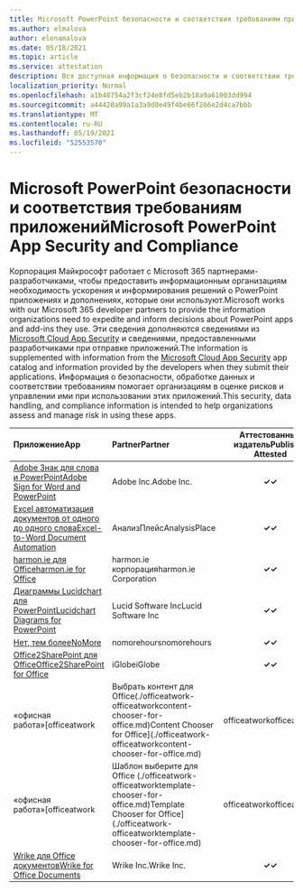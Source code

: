 ```yaml
---
title: Microsoft PowerPoint безопасности и соответствия требованиям приложений - Все приложения
ms.author: elmalova
author: elenamalova
ms.date: 05/18/2021
ms.topic: article
ms.service: attestation
description: Вся доступная информация о безопасности и соответствии требованиям для всех приложений майкрософт PowerPoint информации.
localization_priority: Normal
ms.openlocfilehash: a1b40754a2f3cf24e8fd5eb2b18a9a61003dd994
ms.sourcegitcommit: a44420a99a1a3a9d0e49f4be66f266e2d4ca7bbb
ms.translationtype: MT
ms.contentlocale: ru-RU
ms.lasthandoff: 05/19/2021
ms.locfileid: "52553570"
---
```

# <a name="microsoft-powerpoint-app-security-and-compliance"></a><span data-ttu-id="2c64c-103">Microsoft PowerPoint безопасности и соответствия требованиям приложений</span><span class="sxs-lookup"><span data-stu-id="2c64c-103">Microsoft PowerPoint App Security and Compliance</span></span>

<span data-ttu-id="2c64c-104">Корпорация Майкрософт работает с Microsoft 365 партнерами-разработчиками, чтобы предоставить информационным организациям необходимость ускорения и информирования решений о PowerPoint приложениях и дополнениях, которые они используют.</span><span class="sxs-lookup"><span data-stu-id="2c64c-104">Microsoft works with our Microsoft 365 developer partners to provide the information organizations need to expedite and inform decisions about PowerPoint apps and add-ins they use.</span></span> <span data-ttu-id="2c64c-105">Эти сведения дополняются сведениями из [Microsoft Cloud App Security](https://www.microsoft.com/en-us/enterprise-mobility-security/cloud-app-security) и сведениями, предоставленными разработчиками при отправке приложений.</span><span class="sxs-lookup"><span data-stu-id="2c64c-105">The information is supplemented with information from the [Microsoft Cloud App Security](https://www.microsoft.com/en-us/enterprise-mobility-security/cloud-app-security) app catalog and information provided by the developers when they submit their applications.</span></span> <span data-ttu-id="2c64c-106">Информация о безопасности, обработке данных и соответствии требованиям помогает организациям в оценке рисков и управлении ими при использовании этих приложений.</span><span class="sxs-lookup"><span data-stu-id="2c64c-106">This security, data handling, and compliance information is intended to help organizations assess and manage risk in using these apps.</span></span>

| <span data-ttu-id="2c64c-107">**Приложение**</span><span class="sxs-lookup"><span data-stu-id="2c64c-107">**App**</span></span> | <span data-ttu-id="2c64c-108">**Partner**</span><span class="sxs-lookup"><span data-stu-id="2c64c-108">**Partner**</span></span> | <span data-ttu-id="2c64c-109">**Аттестованный издатель**</span><span class="sxs-lookup"><span data-stu-id="2c64c-109">**Publisher Attested**</span></span> | <span data-ttu-id="2c64c-110">**Сертифицировано**</span><span class="sxs-lookup"><span data-stu-id="2c64c-110">**Certified**</span></span> |
|:--------|:------------|:----------------------:|:-------------:|
| [<span data-ttu-id="2c64c-111">Adobe Знак для слова и PowerPoint</span><span class="sxs-lookup"><span data-stu-id="2c64c-111">Adobe Sign for Word and PowerPoint</span></span>](./adobe-inc-sign-for-word-and-powerpoint.md) | <span data-ttu-id="2c64c-112">Adobe Inc.</span><span class="sxs-lookup"><span data-stu-id="2c64c-112">Adobe Inc.</span></span> | <span data-ttu-id="2c64c-113">**✓**</span><span class="sxs-lookup"><span data-stu-id="2c64c-113">**✓**</span></span> | <img alt="Certified application badge" src="../media/certified-badge.png" height="25" width="25" /> |
| [<span data-ttu-id="2c64c-114">Excel автоматизация документов от одного до одного слова</span><span class="sxs-lookup"><span data-stu-id="2c64c-114">Excel-to-Word Document Automation</span></span>](./analysisplace-excel-to-word-document-automation.md) | <span data-ttu-id="2c64c-115">АнализПлейс</span><span class="sxs-lookup"><span data-stu-id="2c64c-115">AnalysisPlace</span></span> | <span data-ttu-id="2c64c-116">**✓**</span><span class="sxs-lookup"><span data-stu-id="2c64c-116">**✓**</span></span> |  |
| [<span data-ttu-id="2c64c-117">harmon.ie для Office</span><span class="sxs-lookup"><span data-stu-id="2c64c-117">harmon.ie for Office</span></span>](./harmonie-corporation-for-office.md) | <span data-ttu-id="2c64c-118">harmon.ie корпорация</span><span class="sxs-lookup"><span data-stu-id="2c64c-118">harmon.ie Corporation</span></span> | <span data-ttu-id="2c64c-119">**✓**</span><span class="sxs-lookup"><span data-stu-id="2c64c-119">**✓**</span></span> |  |
| [<span data-ttu-id="2c64c-120">Диаграммы Lucidchart для PowerPoint</span><span class="sxs-lookup"><span data-stu-id="2c64c-120">Lucidchart Diagrams for PowerPoint</span></span>](./lucid-software-inc-lucidchart-diagrams-for-powerpoint.md) | <span data-ttu-id="2c64c-121">Lucid Software Inc</span><span class="sxs-lookup"><span data-stu-id="2c64c-121">Lucid Software Inc</span></span> | <span data-ttu-id="2c64c-122">**✓**</span><span class="sxs-lookup"><span data-stu-id="2c64c-122">**✓**</span></span> |  |
| [<span data-ttu-id="2c64c-123">Нет, тем более</span><span class="sxs-lookup"><span data-stu-id="2c64c-123">NoMore</span></span>](./nomorehours-nomore.md) | <span data-ttu-id="2c64c-124">nomorehours</span><span class="sxs-lookup"><span data-stu-id="2c64c-124">nomorehours</span></span> | <span data-ttu-id="2c64c-125">**✓**</span><span class="sxs-lookup"><span data-stu-id="2c64c-125">**✓**</span></span> |  |
| [<span data-ttu-id="2c64c-126">Office2SharePoint для Office</span><span class="sxs-lookup"><span data-stu-id="2c64c-126">Office2SharePoint for Office</span></span>](./iglobe-office2sharepoint-for-office.md) | <span data-ttu-id="2c64c-127">iGlobe</span><span class="sxs-lookup"><span data-stu-id="2c64c-127">iGlobe</span></span> | <span data-ttu-id="2c64c-128">**✓**</span><span class="sxs-lookup"><span data-stu-id="2c64c-128">**✓**</span></span> | <img alt="Certified application badge" src="../media/certified-badge.png" height="25" width="25" /> |
| <span data-ttu-id="2c64c-129">«офисная работа»</span><span class="sxs-lookup"><span data-stu-id="2c64c-129">[officeatwork</span></span> | <span data-ttu-id="2c64c-130">Выбрать контент для Office(./officeatwork-officeatworkcontent-chooser-for-office.md)</span><span class="sxs-lookup"><span data-stu-id="2c64c-130">Content Chooser for Office](./officeatwork-officeatworkcontent-chooser-for-office.md)</span></span> | <span data-ttu-id="2c64c-131">officeatwork</span><span class="sxs-lookup"><span data-stu-id="2c64c-131">officeatwork</span></span> | <span data-ttu-id="2c64c-132">**✓**</span><span class="sxs-lookup"><span data-stu-id="2c64c-132">**✓**</span></span> | <img alt="Certified application badge" src="../media/certified-badge.png" height="25" width="25" /> |
| <span data-ttu-id="2c64c-133">«офисная работа»</span><span class="sxs-lookup"><span data-stu-id="2c64c-133">[officeatwork</span></span> | <span data-ttu-id="2c64c-134">Шаблон выберите для Office (./officeatwork-officeatworktemplate-chooser-for-office.md)</span><span class="sxs-lookup"><span data-stu-id="2c64c-134">Template Chooser for Office](./officeatwork-officeatworktemplate-chooser-for-office.md)</span></span> | <span data-ttu-id="2c64c-135">officeatwork</span><span class="sxs-lookup"><span data-stu-id="2c64c-135">officeatwork</span></span> | <span data-ttu-id="2c64c-136">**✓**</span><span class="sxs-lookup"><span data-stu-id="2c64c-136">**✓**</span></span> | <img alt="Certified application badge" src="../media/certified-badge.png" height="25" width="25" /> |
| [<span data-ttu-id="2c64c-137">Wrike для Office документов</span><span class="sxs-lookup"><span data-stu-id="2c64c-137">Wrike for Office Documents</span></span>](./wrike-inc-for-office-documents.md) | <span data-ttu-id="2c64c-138">Wrike Inc.</span><span class="sxs-lookup"><span data-stu-id="2c64c-138">Wrike Inc.</span></span> | <span data-ttu-id="2c64c-139">**✓**</span><span class="sxs-lookup"><span data-stu-id="2c64c-139">**✓**</span></span> | <img alt="Certified application badge" src="../media/certified-badge.png" height="25" width="25" /> |
